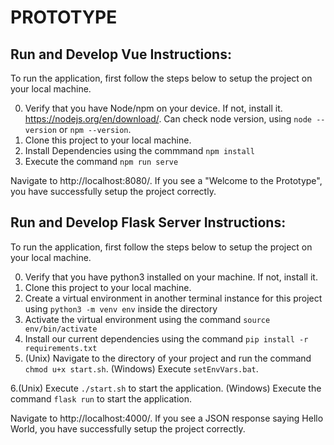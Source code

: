 # PROTOTYPE

## Run and Develop Vue Instructions:
To run the application, first follow the steps below to setup the project on your local machine.

0. Verify that you have Node/npm on your device. If not, install it. https://nodejs.org/en/download/. Can check node version, using `node --version` or `npm --version`. 
1. Clone this project to your local machine.
2. Install Dependencies using the commmand `npm install`
3. Execute the command `npm run serve`

Navigate to http://localhost:8080/. If you see a "Welcome to the Prototype", you have successfully setup the project correctly. 

## Run and Develop Flask Server Instructions:
To run the application, first follow the steps below to setup the project on your local machine.

0. Verify that you have python3 installed on your machine. If not, install it.
1. Clone this project to your local machine.
2. Create a virtual environment in another terminal instance for this project using `python3 -m venv env` inside the directory
3. Activate the virtual environment using the command `source env/bin/activate`
4. Install our current dependencies using the command `pip install -r requirements.txt`
5. (Unix) Navigate to the directory of your project and run the command `chmod u+x start.sh`. 
   (Windows) Execute `setEnvVars.bat`. 

6.(Unix) Execute `./start.sh` to start the application. 
   (Windows) Execute the command `flask run` to start the application. 

Navigate to http://localhost:4000/. If you see a JSON response saying Hello World, you have successfully setup the project correctly.